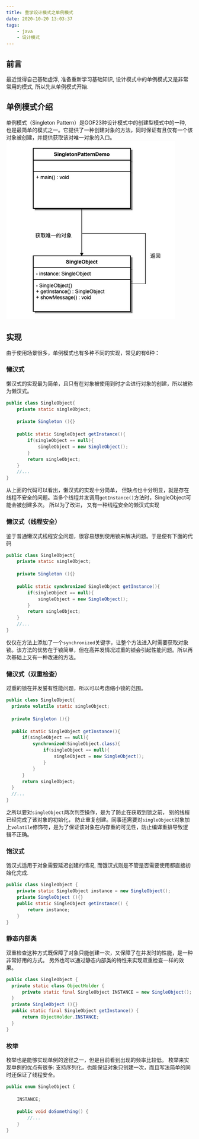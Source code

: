 ```yaml
---
title: 重学设计模式之单例模式
date: 2020-10-20 13:03:37
tags:
    - java
    - 设计模式
---
```

## 前言   
最近觉得自己基础虚浮, 准备重新学习基础知识, 设计模式中的单例模式又是非常常用的模式, 所以先从单例模式开始.   
<!--more-->
## 单例模式介绍  
单例模式（Singleton Pattern）是GOF23种设计模式中的创建型模式中的一种, 也是最简单的模式之一。它提供了一种创建对象的方法，同时保证有且仅有一个该对象被创建，并提供获取该对唯一对象的入口。  
![](singleton/uml.png)  

## 实现  
由于使用场景很多，单例模式也有多种不同的实现，常见的有6种：  

### 懒汉式  
懒汉式的实现最为简单，且只有在对象被使用到时才会进行对象的创建，所以被称为懒汉式。  
```java
public class SingleObject{
    private static singleObject;

    private Singleton (){}

    public static SingleObject getInstance(){
        if(singleObject == null){
            singleObject = new SingleObject();
        }
        return singleObject;
    }
    //...
}
```   
从上面的代码可以看出，懒汉式的实现十分简单， 但缺点也十分明显，就是存在线程不安全的问题。当多个线程并发调用`getInstance()`方法时，SingleObject可能会被创建多次。 所以为了改进， 又有一种线程安全的懒汉式实现   


### 懒汉式（线程安全）  
鉴于普通懒汉式线程安全问题，很容易想到使用锁来解决问题。于是便有下面的代码  
```java
public class SingleObject{
    private static singleObject;

    private Singleton (){}

    public static synchronized SingleObject getInstance(){
        if(singleObject == null){
            singleObject = new SingleObject();
        }
        return singleObject;
    }
    //...
}
```  
仅仅在方法上添加了一个`synchronized`关键字，让整个方法进入时需要获取对象锁。该方法的优势在于锁简单，但在高并发情况过重的锁会引起性能问题。所以再次基础上又有一种改进的方法。  


 ### 懒汉式（双重检查）  
过重的锁在并发誓有性能问题，所以可以考虑缩小锁的范围。  
  ```java
public class SingleObject{
    private volatile static singleObject;

    private Singleton (){}

    public static SingleObject getInstance(){
        if(singleObject == null){
            synchronized(SingleObject.class){
                if(singleObject == null){
                    singleObject = new SingleObject();
                }
            }
        }
        return singleObject;
    }
    //...
}  
```  
之所以要对`singleObject`两次判空操作，是为了防止在获取到锁之前， 别的线程已经完成了该对象的初始化， 防止重复创建。同事还需要对`singleObject`对象加上`volatile`修饰符，是为了保证该对象在内存重的可见性，防止编译重排导致逻辑不正确。  


### 饱汉式  
饱汉式适用于对象需要延迟创建的情况, 而饿汉式则是不管是否需要使用都直接初始化完成.   
```java
public class SingleObject {  
    private static SingleObject instance = new SingleObject();  
    private SingleObject (){}  
    public static SingleObject getInstance() {  
        return instance;  
    }  
}
```  


### 静态内部类
双重检查这种方式既保障了对象只能创建一次，又保障了在并发时的性能，是一种非常好用的方式。 另外也可以通过静态内部类的特性来实现双重检查一样的效果。   
  ```java
public class SingleObject {  
    private static class ObjectHolder {  
        private static final SingleObject INSTANCE = new SingleObject();  
    }  
    private SingleObject (){}  
    public static final SingleObject getInstance() {  
        return ObjectHolder.INSTANCE;  
    }  
}
```  
### 枚举
枚举也是能够实现单例的途径之一，但是目前看到出现的频率比较低。 枚举来实现单例的优点有很多: 支持序列化，也能保证对象只创建一次，而且写法简单的同时还保证了线程安全。  

```java  
public enum SingleObject {  

    INSTANCE;

    public void doSomething() {  
        //...
    }  
}
```  
